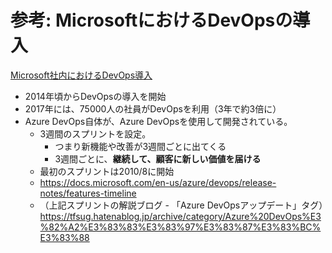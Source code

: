 
# 参考: MicrosoftにおけるDevOpsの導入

[Microsoft社内におけるDevOps導入](https://medium.com/@yuhattor/microsoft-%E3%81%AE-devops-%E3%81%B8%E3%81%AE%E9%81%93%E3%81%AE%E3%82%8A-db59c0848d78)

- 2014年頃からDevOpsの導入を開始
- 2017年には、75000人の社員がDevOpsを利用（3年で約3倍に）
- Azure DevOps自体が、Azure DevOpsを使用して開発されている。
  - 3週間のスプリントを設定。
    - つまり新機能や改善が3週間ごとに出てくる
    - 3週間ごとに、**継続して、顧客に新しい価値を届ける**
  - 最初のスプリントは2010/8に開始
  - https://docs.microsoft.com/en-us/azure/devops/release-notes/features-timeline
  - （上記スプリントの解説ブログ - 「Azure DevOpsアップデート」タグ）https://tfsug.hatenablog.jp/archive/category/Azure%20DevOps%E3%82%A2%E3%83%83%E3%83%97%E3%83%87%E3%83%BC%E3%83%88
